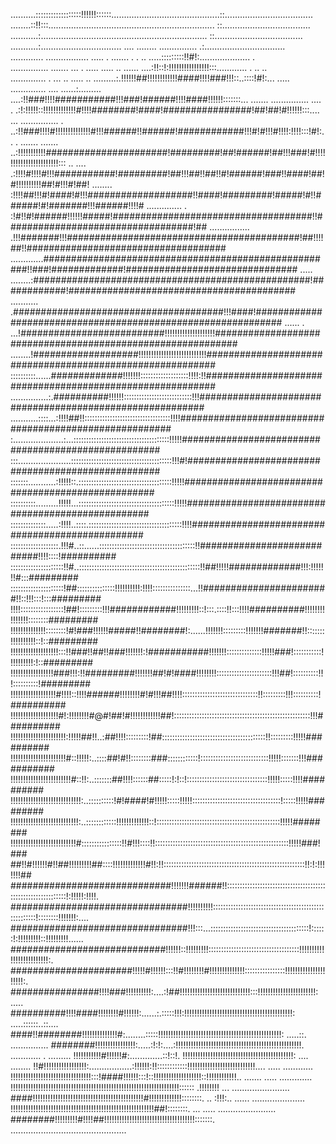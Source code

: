 ..........::::::::::::::::::!!!!!!::::::...........................................::...................................
........::!!:::..................................................................  ::...................................
...........:..................................................................     ::...................................
...........:................................ ....   ........    ...............    .:................................   
............. .................  .....      .     ....... . .  ..   .....:::::::::!!#!:....................       .     
............... ....... ... .         .....   ..... ..  ...... ....:!!::!:!!!!!!!!!!!!!!!!:::............ . ..     ..   
..............         . ...     ..  .....  ..    .........:.!!!!!!##!!!!!!!!!!!!####!!!!###!!!::..::::!#!:...     .....
..............              .... ......:......... ....:!!###!!!!###########!!!###!######!!!!####!!!!!!:::::::... .......
...............             ....  . .:!:!!!!!::!!!!!!!!!!!!!#!!!!########!####!################!##!##!#!!!!!!:::.... ...
...............          .      ..:!!###!!!!#!!!!!!!!!!!!!!#!!!######!!######!############!!!#!#!!!#!!!!:!!!!:::!#!:.. .
....... .......            ..:!!!!!!!!!!!######################!#########!##!######!##!!!###!#!!!!!!!!!!!!!!!!!!!!!!!:::
     ..    ....          .:!!!!#!!!!#!!!###########!#########!##!!!##!!##!!#!######!###!!####!##!#!!!!!!!!!!##!#!!!#!##!
       ........         :!!!!##!!!#!####!#!!!###################!!####!#########!#####!#!!######!#!#######!!!######!!!!#
  ..............  . :!#!!#!######!!!!!!#####!####################################!!##################################!##
................ .!!!#######!!!##########################################!##!!!!##!!####################################
   .............#####################################################!!###!#############!###############################
..... ........:##################################################!############!#########################################
........... .######################################!!!####!#############################################################
...... .  ...!##########################!!!!!!!!!!!!!!!!!!!!############################################################
       ........!###################!!!!!!!!!!!!!!!!!!!!!!!!!!!##########################################################
::::::::::......#############!!!!!!!:::::::::::::::::::!!!!:!!##########################################################
...............:.##########!!!!!!:::::::::::::::::::::::::::!!!#########################################################
...........::::...:!!!!##!!::::::::::::::::::::::::::::::::::!!!!#######################################################
:....................:...::::::::::::::::::::::::::::::::::::::!!!!!####################################################
:::.....................::::::::::::::::::::::::::::::::::::::::!!!#!###################################################
:::::::...........:!!!!!::.:::::::::::::::::::::::::::::::::::::!!!!!###################################################
::::::::::.........!!!!!...::::::::::::::::::::::::::::::::::::::!!!!!##################################################
::::::::::::::.....:!!!!..::::.:::::::::::::::::::::::::::::::::::::!!!!################################################
:::::::::::::::::::.!!!#..::......::::::::::::::::::::::::::::::::::::::!!###########################!!!!::::!##########
:::::::::::::::::::::!!#..::::::::::::::::::::::::::::::::::::::::::::::::!!##!!!!!#############!!!:!!!!!!!#:::#########
:::::::::::::::::::::!##:::::::::::::::!!!!!!!!!!:!!!!:::::::::::::::...!!#######################!!::!!!:::!:::#########
!!!!:::::::::::::::::!##!:::::::::!!!############!!!!!!!!!::!:::.::::!!:::!!!!##########!!!!!!!!!!!!!!!::::::::#########
!!!!!!!!!!!!!!::::::::!#!###!!!!!!#####!!########!:......!!!!!!!:::::::::!!!!!!!#######!!:::::::!!!!!!!!!!::!::#########
!!!!!!!!!!!!!!!!!!!:::!!###!!##!!###!!!!!!!:!###########!!!!!!!::::::::::::::!!!!!###!:::::::::::!!!!!!!!!!:!::#########
!!!!!!!!!!!!!!!!!###!!!:!!#########!!!!!!!##!#!####!!!!!!!!::::::::::::::::::::::!!!##!::::::::::!!!::::::::::!#########
!!!!!!!!!!!!!!!!!!#!!!!::!!!!######!!!!!!!!#!#!!!##!!!!::::::::::::::::::::::::::::::!!:::::::::!!!::::::::::!##########
!!!!!!!!!!!!!!!!!!!#!:!!!!!!!!#@#!##!#!!!!!!!!!!!!##!::::::::::::::::::::::::::::::::::::::::::::::::::::::!!!##########
!!!!!!!!!!!!!!!!!!!!!!:!!!!!##!!..:##!!!!:::::::::!##:::::::::::::::::::::::::::::::::::::::::!!:::::::::!!!!!##########
!!!!!!!!!!!!!!!!!!!!!!#::!!!!!:..::::##!#!!::::::::###::::::::::::!:::::::::::::::::::::::::::!!!!!:::::::!!!###########
!!!!!!!!!!!!!!!!!!!!!!!!#::!!:..:::::::##!!!!::::::##:::::!:!::!::::::::::::::::::::::::::::::::!!!!!:::::!!!!##########
!!!!!!!!!!!!!!!!!!!!!!!!!!!!:..::::::::::!#!####!#!!!!!:::::!!!!!:::::::::::::::::::::::::::::::::::!:::::!!!!!#########
!!!!!!!!!!!!!!!!!!!!!!!!!!!:..::::::::::::!!!!!!!!!!!!!::!:::::::::::::::::::::::::::::::::::::::::::::::::!!!!!########
!!!!!!!!!!!!!!!!!!!!!!!!!!#::::::::::::::::!!#!!!::::!!:::::::::::::::::::::::::::::::::::::::::::::::::::::!!!!!###!###
##!!#!!!!!!#!!##!!!!!!!!!##::::!!!!!!!!!!!!!#!!:!!::::::::::::::::::::::::::::::::::::::::::::::::::::::::!!:!:!!!!!!!##
#############################!!!!!!!######!!:::::::::::::::::::::::::::::::::::::::::::::::::::::::::::::!:!!!!!:!!!!.  
################################!!!!!!!!!!::::::::::::::::::::::::::::::::::::::::::::::::::::::!::::::::!!!!!!!:....   
################################!!!:::...:::::::::::::::::::::::::::::::::::::::!::::::!:!!!!!!!!!::!!!!!!!!!......     
############################!!!!!!::!!!!!!!!!::::::::::::::::::::::::::::::::::::!!!!!!!!!!!!!!!!!!!!!!!!!:.            
######################!!!!!#!!!!!!:::!!#!!!!!!!!#!!!!!!!!!!!!!!::::::::::::::::!!!!!!!!!!!!!!!!!!!!!:.                  
################!!!!###!!!!!!!!!!:....:!##!!!!!!!!!!!!!!!!!!!!!!!!!!!!:::!!!!!!!!!!!!!!!!!!!!!!!:          .....        
##########!!!!####!!!!!!!!#!!!!!!:......:.:::::!!!:!!!!!!!!!!!!!!!!!!!!!!!!!!!!!!!!!!!!!!!!!!!:   .....::::::..::....   
####!!########!!!!!!!!!!!!!!#:........:::::!!!!!!!!!!!!!!!!!!!!!!!!!!!!!!!!!!!!!!!!!!!!!!!!!: .....::.   ...............
########!!!!!!!!!!!!!!!!:.....:!:!:....:!!!!!!!!!!!!!!!!!!!!!!!!!!!!!!!!!!!!!!!!!!!!!!!!!!. ............     . .........
!!!!!!!!!!!#!!!!!!#:.............::!::!.    !!!!!!!!!!!!!!!!!!!!!!!!!!!!!!!!!!!!!!!!!!!!: ....                  ........
!!#!!!!!!!!!!!!!!!!!:.................:!!!!!!:!!::::::::::::!!!!!!!!!!!!!!!!!!!!!!!!!!!....     .....       ............
!!!!!!!!!!!!!!!!!!!!!!!!!!!!!!!!:::!####!!!!!!:::!::!!!!!!!!!!!!!!!!!!!::!!!!!!!!!!!!.. .......      ..... .............
!!!!!!!!!!!!!!!!!!!!!!!!!!!!!!!!!!!!!!!!!!!!!!!!!!!!!!!!!!!!!!!!!!!::::::  .!!!!!!!! ...         .......................
####!!!!!!!!!!!!!!!!!!!!!!!!!!!!!!!!!!!!!!!!!!!!#!!!!!!!!!!!!!::::::::.  ..   :!!!:..      ......  .....................
!!!!!!!!!!!!!!!!!!!!!!!!!!!!!!!!!!!!!!!!!!!!!!!!!!!!!!!!!##!::::::::.   ... .....                .......................
########!!!!!!!!!#!!!!##!!!!!!!!!!!!!!!!!!!!!!!!!!!!!!!!!!!!:::::::.     ..............................................
